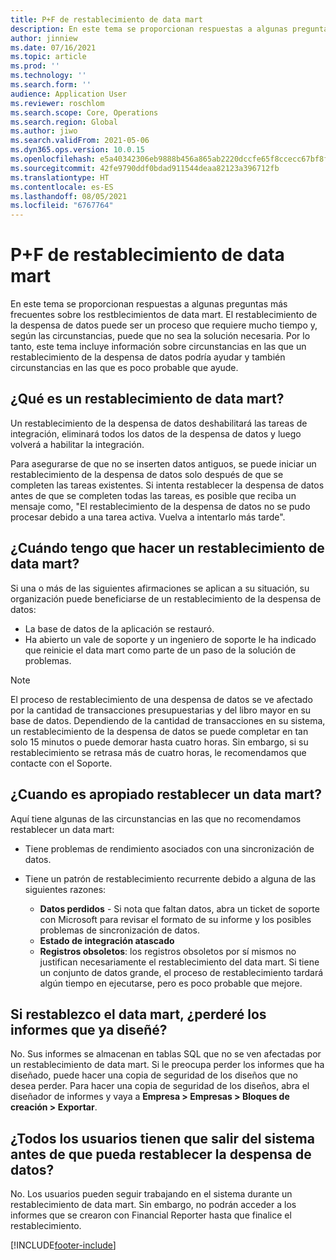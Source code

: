 ```yaml
---
title: P+F de restablecimiento de data mart
description: En este tema se proporcionan respuestas a algunas preguntas más frecuentes sobre los restblecimientos de data mart.
author: jinniew
ms.date: 07/16/2021
ms.topic: article
ms.prod: ''
ms.technology: ''
ms.search.form: ''
audience: Application User
ms.reviewer: roschlom
ms.search.scope: Core, Operations
ms.search.region: Global
ms.author: jiwo
ms.search.validFrom: 2021-05-06
ms.dyn365.ops.version: 10.0.15
ms.openlocfilehash: e5a40342306eb9888b456a865ab2220dccfe65f8ccecc67bf8fc16f907e06977
ms.sourcegitcommit: 42fe9790ddf0bdad911544deaa82123a396712fb
ms.translationtype: HT
ms.contentlocale: es-ES
ms.lasthandoff: 08/05/2021
ms.locfileid: "6767764"
---
```

# <a name="data-mart-resets-faq"></a>P+F de restablecimiento de data mart

En este tema se proporcionan respuestas a algunas preguntas más frecuentes sobre los restblecimientos de data mart. El restablecimiento de la despensa de datos puede ser un proceso que requiere mucho tiempo y, según las circunstancias, puede que no sea la solución necesaria. Por lo tanto, este tema incluye información sobre circunstancias en las que un restablecimiento de la despensa de datos podría ayudar y también circunstancias en las que es poco probable que ayude.

## <a name="what-is-a-data-mart-reset"></a>¿Qué es un restablecimiento de data mart?

Un restablecimiento de la despensa de datos deshabilitará las tareas de integración, eliminará todos los datos de la despensa de datos y luego volverá a habilitar la integración.

Para asegurarse de que no se inserten datos antiguos, se puede iniciar un restablecimiento de la despensa de datos solo después de que se completen las tareas existentes. Si intenta restablecer la despensa de datos antes de que se completen todas las tareas, es posible que reciba un mensaje como, "El restablecimiento de la despensa de datos no se pudo procesar debido a una tarea activa. Vuelva a intentarlo más tarde".

## <a name="when-do-i-have-to-do-a-data-mart-reset"></a>¿Cuándo tengo que hacer un restablecimiento de data mart?

Si una o más de las siguientes afirmaciones se aplican a su situación, su organización puede beneficiarse de un restablecimiento de la despensa de datos:

- La base de datos de la aplicación se restauró.
- Ha abierto un vale de soporte y un ingeniero de soporte le ha indicado que reinicie el data mart como parte de un paso de la solución de problemas.
 
> [!NOTE]
> El proceso de restablecimiento de una despensa de datos se ve afectado por la cantidad de transacciones presupuestarias y del libro mayor en su base de datos. Dependiendo de la cantidad de transacciones en su sistema, un restablecimiento de la despensa de datos se puede completar en tan solo 15 minutos o puede demorar hasta cuatro horas. Sin embargo, si su restablecimiento se retrasa más de cuatro horas, le recomendamos que contacte con el Soporte.
 
## <a name="when-is-a-data-mart-reset-inappropriate"></a>¿Cuando es apropiado restablecer un data mart?

Aquí tiene algunas de las circunstancias en las que no recomendamos restablecer un data mart:

- Tiene problemas de rendimiento asociados con una sincronización de datos.
- Tiene un patrón de restablecimiento recurrente debido a alguna de las siguientes razones:

    - **Datos perdidos** - Si nota que faltan datos, abra un ticket de soporte con Microsoft para revisar el formato de su informe y los posibles problemas de sincronización de datos.
    - **Estado de integración atascado**
    - **Registros obsoletos**: los registros obsoletos por sí mismos no justifican necesariamente el restablecimiento del data mart. Si tiene un conjunto de datos grande, el proceso de restablecimiento tardará algún tiempo en ejecutarse, pero es poco probable que mejore.

## <a name="if-i-reset-the-data-mart-will-i-lose-reports-that-ive-already-designed"></a>Si restablezco el data mart, ¿perderé los informes que ya diseñé?

No. Sus informes se almacenan en tablas SQL que no se ven afectadas por un restablecimiento de data mart. Si le preocupa perder los informes que ha diseñado, puede hacer una copia de seguridad de los diseños que no desea perder. Para hacer una copia de seguridad de los diseños, abra el diseñador de informes y vaya a **Empresa \> Empresas \> Bloques de creación \> Exportar**.
 
## <a name="do-all-users-have-to-exit-the-system-before-i-can-reset-the-data-mart"></a>¿Todos los usuarios tienen que salir del sistema antes de que pueda restablecer la despensa de datos?

No. Los usuarios pueden seguir trabajando en el sistema durante un restablecimiento de data mart. Sin embargo, no podrán acceder a los informes que se crearon con Financial Reporter hasta que finalice el restablecimiento.

[!INCLUDE[footer-include](../../../includes/footer-banner.md)]
